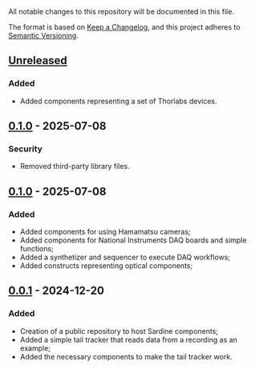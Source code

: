 All notable changes to this repository will be documented in this file.

The format is based on [Keep a Changelog](https://keepachangelog.com/en/1.1.0/), and this project adheres to [Semantic Versioning](https://semver.org/spec/v2.0.0.html).


[Unreleased]
------------
### Added
+ Added components representing a set of Thorlabs devices.

[0.1.0] - 2025-07-08
--------------------
### Security 
+ Removed third-party library files.

[0.1.0] - 2025-07-08
--------------------
### Added
+ Added components for using Hamamatsu cameras;
+ Added components for National Instruments DAQ boards and simple functions;
+ Added a synthetizer and sequencer to execute DAQ workflows;
+ Added constructs representing optical components;

[0.0.1] - 2024-12-20
--------------------
### Added
+ Creation of a public repository to host Sardine components;
+ Added a simple tail tracker that reads data from a recording as an example;
+ Added the necessary components to make the tail tracker work.

[unreleased]: https://github.com/orger-lab/hybridsp-live/compare/v0.1.1...HEAD
[0.1.1]: https://github.com/orger-lab/hybridsp-live/releases/tag/v0.1.1
[0.1.0]: https://github.com/orger-lab/hybridsp-live/releases/tag/v0.1.0
[0.0.1]: https://github.com/orger-lab/hybridsp-live/releases/tag/v0.0.1

